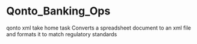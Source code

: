 # Qonto_Banking_Ops
qonto xml take home task
Converts a spreadsheet document to an xml file and formats it to match regulatory standards
